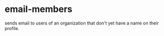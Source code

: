 # email-members
sends email to users of an organization that don't yet have a name on their profile.
